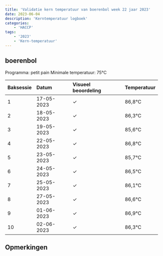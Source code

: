 ```yaml
---
title: 'Validatie kern temperatuur van boerenbol week 22 jaar 2023'
date: 2023-06-04
description: 'Kerntemperatuur logboek'
categories:
    - 'HACCP'
tags:
    - '2023'
    - 'Kern-temperatuur'
---
```


## boerenbol

Programma: petit pain
Minimale temperatuur: 75°C

| Baksessie | Datum | Visueel beoordeling | Temperatuur |
|:---|:---|:---|:---|
| 1 | 17-05-2023 | &check; | 86,8°C |
| 2 | 18-05-2023 | &check; | 86,3°C |
| 3 | 19-05-2023 | &check; | 85,6°C |
| 4 | 22-05-2023 | &check; | 86,8°C |
| 5 | 23-05-2023 | &check; | 85,7°C |
| 6 | 24-05-2023 | &check; | 86,5°C |
| 7 | 25-05-2023 | &check; | 86,1°C |
| 8 | 27-05-2023 | &check; | 86,6°C |
| 9 | 01-06-2023 | &check; | 86,9°C |
| 10 | 02-06-2023 | &check; | 86,3°C |

## Opmerkingen


